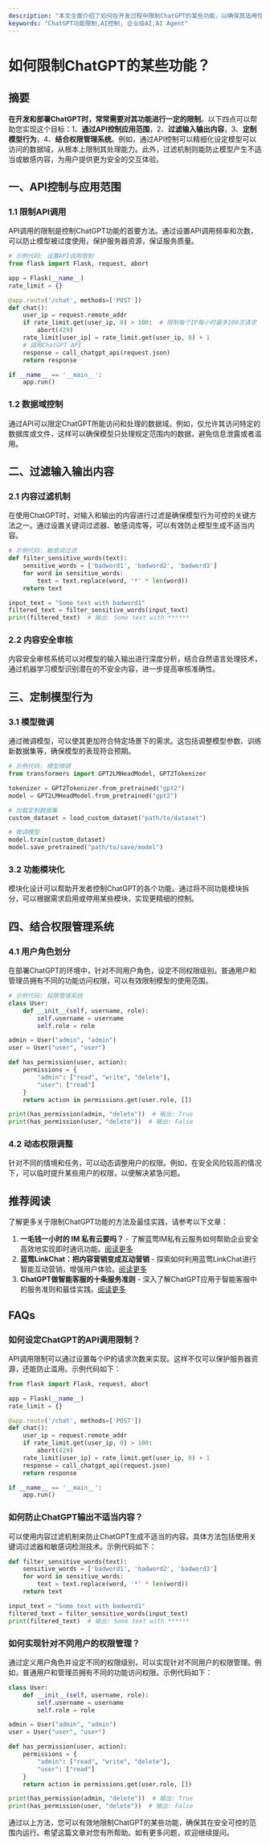 ```yaml
---
description: "本文全面介绍了如何在开发过程中限制ChatGPT的某些功能，以确保其适用性和安全性。涵盖技术方法、可能的问题以及实现建议。"
keywords: "ChatGPT功能限制,AI控制, 企业级AI,AI Agent"
---
```

# 如何限制ChatGPT的某些功能？

## 摘要

**在开发和部署ChatGPT时，常常需要对其功能进行一定的限制**。以下四点可以帮助您实现这个目标：1、**通过API控制应用范围**，2、**过滤输入输出内容**，3、**定制模型行为**，4、**结合权限管理系统**。例如，通过API控制可以精细化设定模型可以访问的数据域，从根本上限制其处理能力。此外，过滤机制则能防止模型产生不适当或敏感内容，为用户提供更为安全的交互体验。

## 一、API控制与应用范围

### 1.1 限制API调用

API调用的限制是控制ChatGPT功能的首要方法。通过设置API调用频率和次数，可以防止模型被过度使用，保护服务器资源，保证服务质量。

```python
# 示例代码: 设置API调用限制
from flask import Flask, request, abort

app = Flask(__name__)
rate_limit = {}

@app.route('/chat', methods=['POST'])
def chat():
    user_ip = request.remote_addr
    if rate_limit.get(user_ip, 0) > 100:  # 限制每个IP每小时最多100次请求
        abort(429)
    rate_limit[user_ip] = rate_limit.get(user_ip, 0) + 1
    # 调用ChatGPT API
    response = call_chatgpt_api(request.json)
    return response

if __name__ == '__main__':
    app.run()
```

### 1.2 数据域控制

通过API可以限定ChatGPT所能访问和处理的数据域。例如，仅允许其访问特定的数据库或文件，这样可以确保模型只处理规定范围内的数据，避免信息泄露或者滥用。

## 二、过滤输入输出内容

### 2.1 内容过滤机制

在使用ChatGPT时，对输入和输出的内容进行过滤是确保模型行为可控的关键方法之一。通过设置关键词过滤器、敏感词库等，可以有效防止模型生成不适当内容。

```python
# 示例代码: 敏感词过滤
def filter_sensitive_words(text):
    sensitive_words = ['badword1', 'badword2', 'badword3']
    for word in sensitive_words:
        text = text.replace(word, '*' * len(word))
    return text

input_text = "Some text with badword1"
filtered_text = filter_sensitive_words(input_text)
print(filtered_text)  # 输出: Some text with ******
```

### 2.2 内容安全审核

内容安全审核系统可以对模型的输入输出进行深度分析，结合自然语言处理技术，通过机器学习模型识别潜在的不安全内容，进一步提高审核准确性。

## 三、定制模型行为

### 3.1 模型微调

通过微调模型，可以使其更加符合特定场景下的需求。这包括调整模型参数、训练新数据集等，确保模型的表现符合预期。

```python
# 示例代码: 模型微调
from transformers import GPT2LMHeadModel, GPT2Tokenizer

tokenizer = GPT2Tokenizer.from_pretrained("gpt2")
model = GPT2LMHeadModel.from_pretrained("gpt2")

# 加载定制数据集
custom_dataset = load_custom_dataset("path/to/dataset")

# 微调模型
model.train(custom_dataset)
model.save_pretrained("path/to/save/model")
```

### 3.2 功能模块化

模块化设计可以帮助开发者控制ChatGPT的各个功能。通过将不同功能模块拆分，可以根据需求启用或停用某些模块，实现更精细的控制。

## 四、结合权限管理系统

### 4.1 用户角色划分

在部署ChatGPT的环境中，针对不同用户角色，设定不同权限级别。普通用户和管理员拥有不同的功能访问权限，可以有效限制模型的使用范围。

```python
# 示例代码: 权限管理系统
class User:
    def __init__(self, username, role):
        self.username = username
        self.role = role

admin = User("admin", "admin")
user = User("user", "user")

def has_permission(user, action):
    permissions = {
        "admin": ["read", "write", "delete"],
        "user": ["read"]
    }
    return action in permissions.get(user.role, [])

print(has_permission(admin, "delete"))  # 输出: True
print(has_permission(user, "delete"))  # 输出: False
```

### 4.2 动态权限调整

针对不同的情境和任务，可以动态调整用户的权限。例如，在安全风险较高的情况下，可以临时提升某些用户的权限，以便解决紧急问题。

## 推荐阅读

了解更多关于限制ChatGPT功能的方法及最佳实践，请参考以下文章：

1. **一毛钱一小时的 IM 私有云要吗？** - 了解蓝莺IM私有云服务如何帮助企业安全高效地实现即时通讯功能。[阅读更多](articles/product-and-technologies/want-an-im-private-cloud-for-a-dime-an-hour.html)
2. **蓝莺LinkChat：把内容营销变成互动营销** - 探索如何利用蓝莺LinkChat进行智能互动营销，增强用户体验。[阅读更多](articles/product-and-technologies/lanying-linkchat-turning-content-marketing-into-interactive-marketing.html)
3. **ChatGPT做智能客服的十条服务准则** - 深入了解ChatGPT应用于智能客服中的服务准则和最佳实践。[阅读更多](articles/product-and-technologies/chatgpt-intelligent-customer-service-ten-service-guidelines.html)

## FAQs

### **如何设定ChatGPT的API调用限制？**

API调用限制可以通过设置每个IP的请求次数来实现。这样不仅可以保护服务器资源，还能防止滥用。示例代码如下：

```python
from flask import Flask, request, abort

app = Flask(__name__)
rate_limit = {}

@app.route('/chat', methods=['POST'])
def chat():
    user_ip = request.remote_addr
    if rate_limit.get(user_ip, 0) > 100:
        abort(429)
    rate_limit[user_ip] = rate_limit.get(user_ip, 0) + 1
    response = call_chatgpt_api(request.json)
    return response

if __name__ == '__main__':
    app.run()
```

### **如何防止ChatGPT输出不适当内容？**

可以使用内容过滤机制来防止ChatGPT生成不适当的内容。具体方法包括使用关键词过滤器和敏感词检测技术。示例代码如下：

```python
def filter_sensitive_words(text):
    sensitive_words = ['badword1', 'badword2', 'badword3']
    for word in sensitive_words:
        text = text.replace(word, '*' * len(word))
    return text

input_text = "Some text with badword1"
filtered_text = filter_sensitive_words(input_text)
print(filtered_text)  # 输出: Some text with ******
```

### **如何实现针对不同用户的权限管理？**

通过定义用户角色并设定不同的权限级别，可以实现针对不同用户的权限管理。例如，普通用户和管理员拥有不同的功能访问权限。示例代码如下：

```python
class User:
    def __init__(self, username, role):
        self.username = username
        self.role = role

admin = User("admin", "admin")
user = User("user", "user")

def has_permission(user, action):
    permissions = {
        "admin": ["read", "write", "delete"],
        "user": ["read"]
    }
    return action in permissions.get(user.role, [])

print(has_permission(admin, "delete"))  # 输出: True
print(has_permission(user, "delete"))  # 输出: False
```

通过以上方法，您可以有效地限制ChatGPT的某些功能，确保其在安全可控的范围内运行。希望这篇文章对您有所帮助。如有更多问题，欢迎继续提问。
